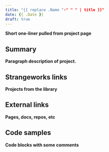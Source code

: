 ```yaml
---
title: "{{ replace .Name "-" " " | title }}"
date: {{ .Date }}
draft: true
---
```


**Short one-liner pulled from project page**

## Summary
**Paragraph description of project.**

## Strangeworks links
**Projects from the library**

## External links
**Pages, docs, repos, etc**

## Code samples
**Code blocks with some comments**
